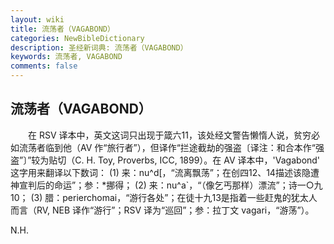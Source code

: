 ```yaml
---
layout: wiki
title: 流荡者（VAGABOND）
categories: NewBibleDictionary
description: 圣经新词典: 流荡者（VAGABOND）
keywords: 流荡者, VAGABOND
comments: false
---
```


## 流荡者（VAGABOND）

　　在 RSV 译本中，英文这词只出现于箴六11，该处经文警告懒惰人说，贫穷必如流荡者临到他（AV 作“旅行者”），但译作“拦途截劫的强盗〔译注：和合本作“强盗”〕”较为贴切（C. H. Toy, Proverbs, ICC, 1899）。在 AV 译本中，'Vagabond' 这字用来翻译以下数词： (1) 来：nu^d[，“流离飘荡”；在创四12、14描述该隐遭神宣判后的命运”；参：*挪得； (2) 来：nu^a`，“（像乞丐那样）漂流”；诗一○九10； (3) 腊：perierchomai，“游行各处”；在徒十九13是指着一些赶鬼的犹太人而言（RV, NEB 译作“游行”；RSV 译为“巡回”；参：拉丁文 vagari，“游荡”）。

N.H.








